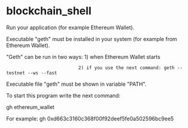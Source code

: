 # blockchain_shell

Run your application (for example Ethereum Wallet).

Executable "geth" must be installed in your system (for example from Ethereum Wallet). 

"Geth" can be run in two ways: 1) when Ethereum Wallet starts

                               2) if you use the next command: geth --testnet --ws --fast 

Executable file "geth" must be shown in variable "PATH".

To start this program write the next command:

gh ethereum_wallet

For example: gh 0xd663c3160c368f00f92deef5fe0a502596bc9ee5

